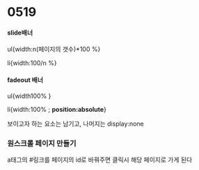 # 0519

#### slide배너

ul{width:n(페이지의 갯수)*100 %}

li{width:100/n %}

#### fadeout 배너

ul{width100% }

li{width:100% ; **position:absolute**}

보이고자 하는 요소는 남기고, 나머지는 display:none



### 원스크롤 페이지 만들기

a태그의 #링크를 페이지의 id로 바꿔주면 클릭시 해당 페이지로 가게 된다



